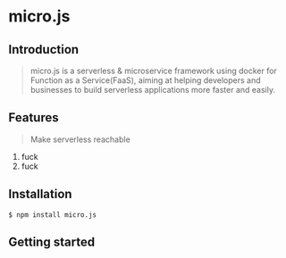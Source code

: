 # micro.js

## Introduction

> micro.js is a serverless & microservice framework using docker for Function as a Service(FaaS), aiming at helping developers and businesses to build serverless applications more faster and easily.

## Features

> Make serverless reachable 

1. fuck
2. fuck

## Installation

```
$ npm install micro.js
```

## Getting started

### 
